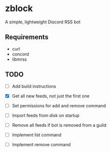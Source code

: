 # zblock
A simple, lightweight Discord RSS bot

## Requirements
- curl
- concord
- libmrss

## TODO
- [ ] Add build instructions
- [x] Get all new feeds, not just the first one
- [ ] Set permissions for add and remove command
- [ ] Import feeds from disk on startup
- [ ] Remove all feeds if bot is removed from a guild
- [ ] Implement list command
- [ ] Implement remove command

